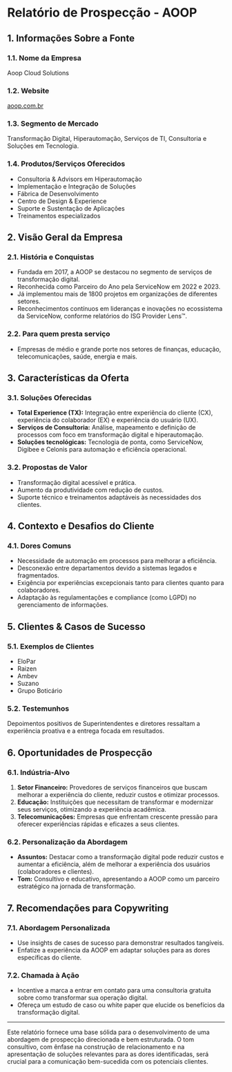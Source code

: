 # Relatório de Prospecção - AOOP

## 1. Informações Sobre a Fonte

### 1.1. Nome da Empresa
Aoop Cloud Solutions

### 1.2. Website
[aoop.com.br](http://www.aoop.com.br)

### 1.3. Segmento de Mercado
Transformação Digital, Hiperautomação, Serviços de TI, Consultoria e Soluções em Tecnologia.

### 1.4. Produtos/Serviços Oferecidos
- Consultoria & Advisors em Hiperautomação
- Implementação e Integração de Soluções
- Fábrica de Desenvolvimento
- Centro de Design & Experience
- Suporte e Sustentação de Aplicações
- Treinamentos especializados

## 2. Visão Geral da Empresa

### 2.1. História e Conquistas
- Fundada em 2017, a AOOP se destacou no segmento de serviços de transformação digital.
- Reconhecida como Parceiro do Ano pela ServiceNow em 2022 e 2023.
- Já implementou mais de 1800 projetos em organizações de diferentes setores.
- Reconhecimentos contínuos em lideranças e inovações no ecossistema da ServiceNow, conforme relatórios do ISG Provider Lens™.

### 2.2. Para quem presta serviço
- Empresas de médio e grande porte nos setores de finanças, educação, telecomunicações, saúde, energia e mais.

## 3. Características da Oferta

### 3.1. Soluções Oferecidas
- **Total Experience (TX):** Integração entre experiência do cliente (CX), experiência do colaborador (EX) e experiência do usuário (UX).
- **Serviços de Consultoria:** Análise, mapeamento e definição de processos com foco em transformação digital e hiperautomação.
- **Soluções tecnológicas:** Tecnologia de ponta, como ServiceNow, Digibee e Celonis para automação e eficiência operacional.

### 3.2. Propostas de Valor
- Transformação digital acessível e prática.
- Aumento da produtividade com redução de custos.
- Suporte técnico e treinamentos adaptáveis às necessidades dos clientes.

## 4. Contexto e Desafios do Cliente

### 4.1. Dores Comuns
- Necessidade de automação em processos para melhorar a eficiência.
- Desconexão entre departamentos devido a sistemas legados e fragmentados.
- Exigência por experiências excepcionais tanto para clientes quanto para colaboradores.
- Adaptação às regulamentações e compliance (como LGPD) no gerenciamento de informações.

## 5. Clientes & Casos de Sucesso

### 5.1. Exemplos de Clientes
- EloPar
- Raizen
- Ambev
- Suzano
- Grupo Boticário

### 5.2. Testemunhos
Depoimentos positivos de Superintendentes e diretores ressaltam a experiência proativa e a entrega focada em resultados.

## 6. Oportunidades de Prospecção

### 6.1. Indústria-Alvo
1. **Setor Financeiro:** Provedores de serviços financeiros que buscam melhorar a experiência do cliente, reduzir custos e otimizar processos.
2. **Educação:** Instituições que necessitam de transformar e modernizar seus serviços, otimizando a experiência acadêmica.
3. **Telecomunicações:** Empresas que enfrentam crescente pressão para oferecer experiências rápidas e eficazes a seus clientes.

### 6.2. Personalização da Abordagem
- **Assuntos:** Destacar como a transformação digital pode reduzir custos e aumentar a eficiência, além de melhorar a experiência dos usuários (colaboradores e clientes).
- **Tom:** Consultivo e educativo, apresentando a AOOP como um parceiro estratégico na jornada de transformação.

## 7. Recomendações para Copywriting

### 7.1. Abordagem Personalizada
- Use insights de cases de sucesso para demonstrar resultados tangíveis.
- Enfatize a experiência da AOOP em adaptar soluções para as dores específicas do cliente.

### 7.2. Chamada à Ação
- Incentive a marca a entrar em contato para uma consultoria gratuita sobre como transformar sua operação digital.
- Ofereça um estudo de caso ou white paper que elucide os benefícios da transformação digital.

---

Este relatório fornece uma base sólida para o desenvolvimento de uma abordagem de prospecção direcionada e bem estruturada. O tom consultivo, com ênfase na construção de relacionamento e na apresentação de soluções relevantes para as dores identificadas, será crucial para a comunicação bem-sucedida com os potenciais clientes.